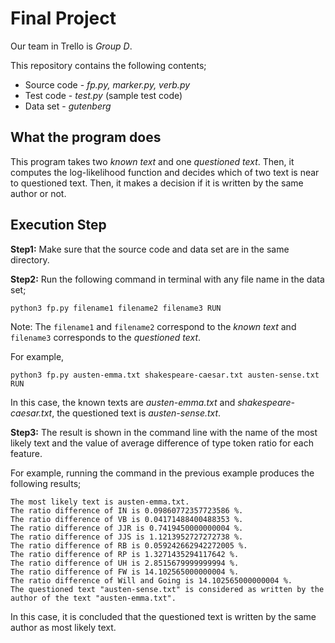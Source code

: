 # Final Project

Our team in Trello is *Group D*.
 
This repository contains the following contents;
 
* Source code - *fp.py, marker.py, verb.py*
* Test code - *test.py* (sample test code)
* Data set - *gutenberg*

## What the program does

This program takes two *known text* and one *questioned text*. Then, it computes the log-likelihood function and decides which of two text is near to questioned text. Then, it makes a decision if it is written by the same author or not.

 
## Execution Step

**Step1:** Make sure that the source code and data set are in the same directory.

**Step2:** Run the following command in terminal with any file name in the data set;
```
python3 fp.py filename1 filename2 filename3 RUN
```

Note: The `filename1` and `filename2` correspond to the *known text* and `filename3` corresponds to the *questioned text*.

For example,
```
python3 fp.py austen-emma.txt shakespeare-caesar.txt austen-sense.txt RUN
```

In this case, the known texts are *austen-emma.txt* and *shakespeare-caesar.txt*, the questioned text is *austen-sense.txt*.

**Step3:** The result is shown in the command line with the name of the most likely text and the value of average difference of type token ratio for each feature.

For example, running the command in the previous example produces the following results;

```
The most likely text is austen-emma.txt.
The ratio difference of IN is 0.09860772357723586 %.
The ratio difference of VB is 0.04171488400488353 %.
The ratio difference of JJR is 0.7419450000000004 %.
The ratio difference of JJS is 1.1213952727272738 %.
The ratio difference of RB is 0.059242662942272005 %.
The ratio difference of RP is 1.3271435294117642 %.
The ratio difference of UH is 2.8515679999999994 %.
The ratio difference of FW is 14.102565000000004 %.
The ratio difference of Will and Going is 14.102565000000004 %.
The questioned text "austen-sense.txt" is considered as written by the author of the text "austen-emma.txt".
```

In this case, it is concluded that the questioned text is written by the same author as most likely text.


